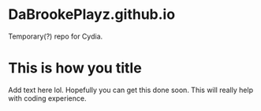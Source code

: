 # DaBrookePlayz.github.io
Temporary(?) repo for Cydia.

# This is how you title
Add text here lol. Hopefully you can get this done soon. This will really help with coding experience.
